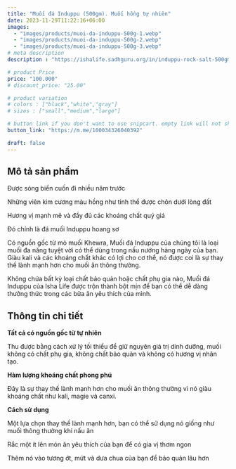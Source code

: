 ```yaml
---
title: "Muối đá Induppu (500gm). Muối hồng tự nhiên"
date: 2023-11-29T11:22:16+06:00
images: 
  - "images/products/muoi-da-induppu-500g-1.webp"
  - "images/products/muoi-da-induppu-500g-2.webp"
  - "images/products/muoi-da-induppu-500g-3.webp"
# meta description
description : "https://ishalife.sadhguru.org/in/induppu-rock-salt-500gm-pink-natural-salt"

# product Price
price: "100.000"
# discount_price: "25.00"

# product variation
# colors : ["black","white","gray"]
# sizes : ["small","medium","large"]

# button link if you don't want to use snipcart. empty link will not show button
button_link: "https://m.me/100034326040392"

draft: false
---
```

<b><h2>Mô tả sản phẩm</h2></b>

Được sóng biển cuốn đi nhiều năm trước

Những viên kim cương màu hồng như tinh thể được chôn dưới lòng đất

Hương vị mạnh mẽ và đầy đủ các khoáng chất quý giá

Đó chính là đá muối Induppu hoang sơ

Có nguồn gốc từ mỏ muối Khewra, Muối đá Induppu của chúng tôi là loại muối đa năng tuyệt vời có thể dùng trong nấu nướng hàng ngày của bạn. Giàu kali và các khoáng chất khác có lợi cho cơ thể, nó được coi là sự thay thế lành mạnh hơn cho muối ăn thông thường.

Không chứa bất kỳ loại chất bảo quản hoặc chất phụ gia nào, Muối đá Induppu của Isha Life được trộn thành bột mịn để bạn có thể dễ dàng thưởng thức trong các bữa ăn yêu thích của mình.

<b><h2>Thông tin chi tiết</h2></b>

<b>Tất cả có nguồn gốc từ tự nhiên</b>

Thu được bằng cách xử lý tối thiểu để giữ nguyên giá trị dinh dưỡng, muối không có chất phụ gia, không chất bảo quản và không có hương vị nhân tạo.

<b>Hàm lượng khoáng chất phong phú</b>

Đây là sự thay thế lành mạnh hơn cho muối ăn thông thường vì nó giàu khoáng chất như kali, magie và canxi.

<b>Cách sử dụng</b>

Một lựa chọn thay thế lành mạnh hơn, bạn có thể sử dụng nó giống như muối thông thường khi nấu ăn

Rắc một ít lên món ăn yêu thích của bạn để có gia vị thơm ngon

Thêm nó vào tương ớt, mứt và dưa chua của bạn để bảo quản lâu hơn